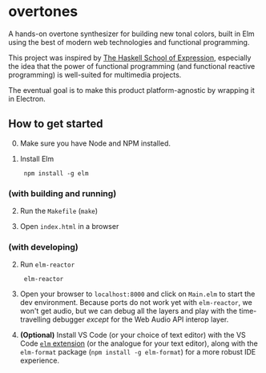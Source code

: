 # overtones
A hands-on overtone synthesizer for building new tonal colors, built in Elm using the best of modern web technologies and functional programming.

This project was inspired by [The Haskell School of Expression](http://www.cs.yale.edu/homes/hudak/SOE/), especially the idea that the power of functional programming (and functional reactive programming) is well-suited for multimedia projects.

The eventual goal is to make this product platform-agnostic by wrapping it in Electron.

## How to get started
0. Make sure you have Node and NPM installed.

1. Install Elm
    
        npm install -g elm

### (with building and running)

2. Run the `Makefile` (`make`)

3. Open `index.html` in a browser

### (with developing)

2. Run `elm-reactor`

        elm-reactor

3. Open your browser to `localhost:8000` and click on `Main.elm` to start the dev environment. Because ports do not work yet with `elm-reactor`, we won't get audio, but we can debug all the layers and play with the time-travelling debugger *except* for the Web Audio API interop layer.

4. **(Optional)** Install VS Code (or your choice of text editor) with the VS Code [`elm` extension](https://github.com/Krzysztof-Cieslak/vscode-elm) (or the analogue for your text editor), along with the `elm-format` package (`npm install -g elm-format`) for a more robust IDE experience.